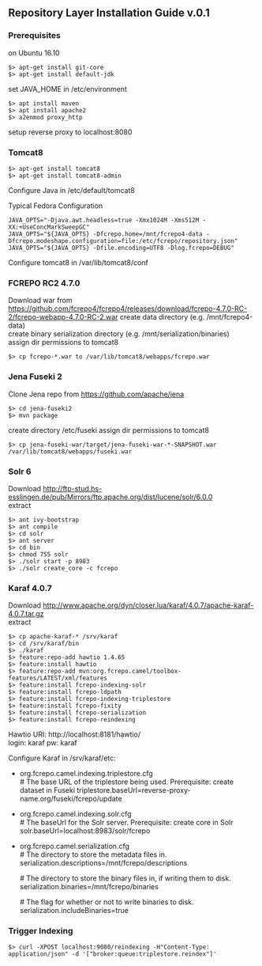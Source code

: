 ## Repository Layer Installation Guide v.0.1


### Prerequisites
on Ubuntu 16.10

    $> apt-get install git-core
    $> apt-get install default-jdk
    
set JAVA_HOME in /etc/environment

    $> apt install maven
    $> apt install apache2
    $> a2enmod proxy_http

setup reverse proxy to localhost:8080

### Tomcat8

    $> apt-get install tomcat8  
    $> apt-get install tomcat8-admin

Configure Java in /etc/default/tomcat8    

Typical Fedora Configuration

    JAVA_OPTS="-Djava.awt.headless=true -Xmx1024M -Xms512M -XX:+UseConcMarkSweepGC"
    JAVA_OPTS="${JAVA_OPTS} -Dfcrepo.home=/mnt/fcrepo4-data -Dfcrepo.modeshape.configuration=file:/etc/fcrepo/repository.json"    
    JAVA_OPTS="${JAVA_OPTS} -Dfile.encoding=UTF8 -Dlog.fcrepo=DEBUG"  

Configure tomcat8 in /var/lib/tomcat8/conf


### FCREPO RC2 4.7.0
Download war from https://github.com/fcrepo4/fcrepo4/releases/download/fcrepo-4.7.0-RC-2/fcrepo-webapp-4.7.0-RC-2.war
create data directory (e.g. /mnt/fcrepo4-data)  
create binary serialization directory (e.g. /mnt/serialization/binaries)  
assign dir permissions to tomcat8  

    $> cp fcrepo-*.war to /var/lib/tomcat8/webapps/fcrepo.war

### Jena Fuseki 2
Clone Jena repo from https://github.com/apache/jena

    $> cd jena-fuseki2
    $> mvn package
create directory /etc/fuseki
assign dir permissions to tomcat8

    $> cp jena-fuseki-war/target/jena-fuseki-war-*-SNAPSHOT.war /var/lib/tomcat8/webapps/fuseki.war

### Solr 6
Download http://ftp-stud.hs-esslingen.de/pub/Mirrors/ftp.apache.org/dist/lucene/solr/6.0.0  
extract

    $> ant ivy-bootstrap 
    $> ant compile
    $> cd solr
    $> ant server
    $> cd bin
    $> chmod 755 solr
    $> ./solr start -p 8983
    $> ./solr create_core -c fcrepo  

### Karaf 4.0.7
Download http://www.apache.org/dyn/closer.lua/karaf/4.0.7/apache-karaf-4.0.7.tar.gz  
extract

    $> cp apache-karaf-* /srv/karaf
    $> cd /srv/karaf/bin
    $> ./karaf
    $> feature:repo-add hawtio 1.4.65    
    $> feature:install hawtio
    $> feature:repo-add mvn:org.fcrepo.camel/toolbox-features/LATEST/xml/features
    $> feature:install fcrepo-indexing-solr
    $> feature:install fcrepo-ldpath
    $> feature:install fcrepo-indexing-triplestore
    $> feature:install fcrepo-fixity
    $> feature:install fcrepo-serialization
    $> feature:install fcrepo-reindexing   


Hawtio URI: http://localhost:8181/hawtio/  
login: karaf pw: karaf  

Configure Karaf in /srv/karaf/etc:  

* org.fcrepo.camel.indexing.triplestore.cfg  
    \# The base URL of the triplestore being used.
Prerequisite: create dataset in Fuseki
triplestore.baseUrl=reverse-proxy-name.org/fuseki/fcrepo/update  

* org.fcrepo.camel.indexing.solr.cfg  
    \# The baseUrl for the Solr server.
Prerequisite: create core in Solr
solr.baseUrl=localhost:8983/solr/fcrepo  

* org.fcrepo.camel.serialization.cfg  
    \# The directory to store the metadata files in.
    serialization.descriptions=/mnt/fcrepo/descriptions  
    
    \# The directory to store the binary files in, if writing them to disk.
    serialization.binaries=/mnt/fcrepo/binaries  

    \# The flag for whether or not to write binaries to disk.
    serialization.includeBinaries=true  

### Trigger Indexing
    $> curl -XPOST localhost:9080/reindexing -H"Content-Type: application/json" -d '["broker:queue:triplestore.reindex"]'